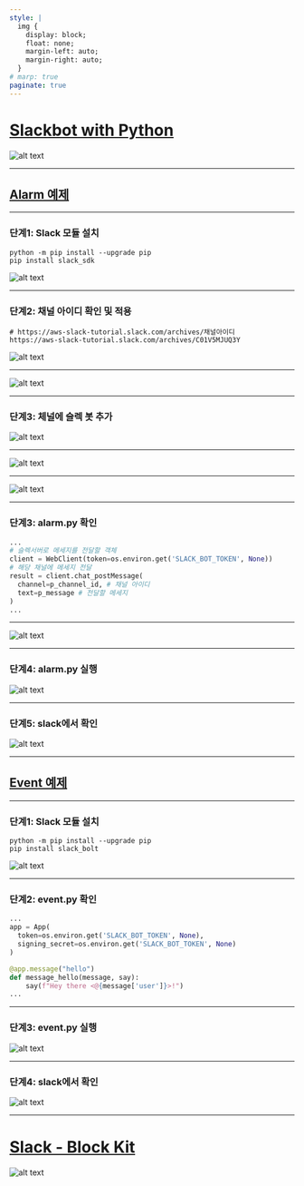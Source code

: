 ```yaml
---
style: |
  img {
    display: block;
    float: none;
    margin-left: auto;
    margin-right: auto;
  }
# marp: true
paginate: true
---
```

# [Slackbot with Python](https://velog.io/@soyean/Slack-Api-Bots-%EB%A7%8C%EB%93%A4%EA%B8%B0-%EB%A9%94%EC%8B%9C%EC%A7%80-%EC%A0%84%EC%86%A1%ED%95%98%EA%B8%B0#%EC%95%B1-%EC%83%9D%EC%84%B1)
![alt text](./img/image-13.png)

---
## [Alarm 예제](https://tools.slack.dev/python-slack-sdk/web)

---
### 단계1: Slack 모듈 설치 
```shell
python -m pip install --upgrade pip
pip install slack_sdk
```
![alt text](./img/image-39.png)

---
### 단계2: 채널 아이디 확인 및 적용 
```shell
# https://aws-slack-tutorial.slack.com/archives/채널아이디 
https://aws-slack-tutorial.slack.com/archives/C01V5MJUQ3Y
```
![alt text](./img/image-45.png)

---
![alt text](./img/image-48.png)

---
### 단계3: 체널에 슬렉 봇 추가  
![alt text](./img/image-46.png)

---
![alt text](./img/image-47.png)

---
![alt text](./img/image-49.png)

---
### 단계3: alarm.py 확인 
```python
...
# 슬렉서버로 메세지를 전달할 객체 
client = WebClient(token=os.environ.get('SLACK_BOT_TOKEN', None))
# 해당 채널에 메세지 전달 
result = client.chat_postMessage(
  channel=p_channel_id, # 채널 아이디 
  text=p_message # 전달할 메세지 
)
...
```
---
![alt text](./img/image-51.png)

---
### 단계4: alarm.py 실행 
![alt text](./img/image-52.png)

---
### 단계5: slack에서 확인 
![alt text](./img/image-50.png)

---
## [Event 예제](https://tools.slack.dev/bolt-python/getting-started)

---
### 단계1: Slack 모듈 설치 
```shell
python -m pip install --upgrade pip
pip install slack_bolt
```
![alt text](./img/image-39.png)

---
### 단계2: event.py 확인 
```python
...
app = App(
  token=os.environ.get('SLACK_BOT_TOKEN', None),
  signing_secret=os.environ.get('SLACK_BOT_TOKEN', None)
)

@app.message("hello")
def message_hello(message, say):
    say(f"Hey there <@{message['user']}>!")
...

```
---
### 단계3: event.py 실행 
![alt text](./img/image-53.png)

---
### 단계4: slack에서 확인 
![alt text](./img/image-54.png)

---
# [Slack - Block Kit](https://api.slack.com/reference/block-kit/blocks)
![alt text](./img/image-55.png)


